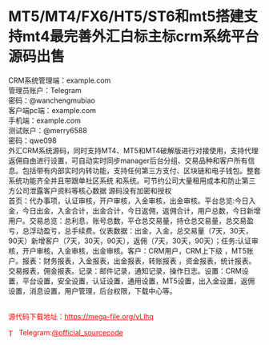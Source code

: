 # MT5/MT4/FX6/HT5/ST6和mt5搭建支持mt4最完善外汇白标主标crm系统平台源码出售

CRM系统管理端：example.com<br>管理员账户：Telegram<br>密码：@wanchengmubiao<br>客户端pc端：example.com<br>手机端：example.com<br>测试账户：@merry6588<br>密码：qwe098<br>外汇CRM系统源码，同时支持MT4、MT5和MT4破解版进行对接使用，支持代理返佣自由进行设置，可自动实时同步manager后台分组、交易品种和客户所有信息。包括带有内部实时内转功能，支持任何第三方支付、区块链和电子钱包。整套系统功能齐全并且带跟单社区系统 和系统。可节约公司大量租用成本和防止第三方公司泄露客户资料等核心数据 源码没有加密和授权<br>首页：代办事项，认证审核，开户审核，入金审核，出金审核。平台总览:今日入金，今日出金，入金合计，出金合计，今日返佣，返佣合计，用户总数，今日新增用户。交易总览：总利息，账号总数，平仓总交易量，持仓总交易量，总交易盈亏，总浮动盈亏，总手续费。仪表数据：出金，入金，总交易量（7天，30天，90天）新增客户（7天，30天，90天），返佣（7天，30天，90天）；任务:认证审核，开户审核，入金审核，出金审核。客户：CRM用户，CRM上下级 ，MT5账户。报表：财务报表，入金报表，出金报表，转账报表 ，资金报表，统计报表。交易报表，佣金报表。记录：邮件记录，通知记录，操作日志。设置：CRM设置，平台设置，安全设置，认证设置，通用设置，MT5设置，出入金设置，返佣设置，消息设置，用户管理，后台权限，下载中心等。<br><br>


<p style="color: red;">源代码下载地址：<a href="https://mega-file.org/vLlhq" style="color: red;">https://mega-file.org/vLlhq</a></p><p style="color: red;"><img src="https://cdn-icons-png.flaticon.com/512/2111/2111646.png" alt="Telegram Icon" style="width: 16px; vertical-align: middle; margin-right: 5px;">Telegram:<a href="https://t.me/official_sourcecode" style="color: red;">@official_sourcecode</a></p>